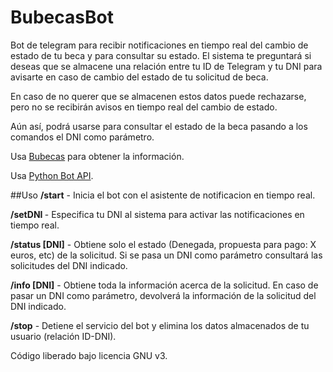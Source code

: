# BubecasBot
Bot de telegram para recibir notificaciones en tiempo real del cambio de estado de tu beca y para consultar su estado. 
El sistema te preguntará si deseas que se almacene una relación entre tu ID de Telegram y tu DNI para avisarte en caso de cambio del estado de tu solicitud de beca.

En caso de no querer que se almacenen estos datos puede rechazarse, pero no se recibirán avisos en tiempo real del cambio de estado. 

Aún así, podrá usarse para consultar el estado de la beca pasando a los comandos el DNI como parámetro.

Usa [Bubecas](http://193.145.111.205/bubecas.htm) para obtener la información.

Usa [Python Bot API](https://github.com/python-telegram-bot/python-telegram-bot).

##Uso
**/start** - Inicia el bot con el asistente de notificacion en tiempo real.

**/setDNI <DNI>** - Especifica tu DNI al sistema para activar las notificaciones en tiempo real.

**/status [DNI]** - Obtiene solo el estado (Denegada, propuesta para pago: X euros, etc) de la solicitud. Si se pasa un DNI como parámetro consultará las solicitudes del DNI indicado.

**/info [DNI]** - Obtiene toda la información acerca de la solicitud. En caso de pasar un DNI como parámetro, devolverá la información de la solicitud del DNI indicado.

**/stop** - Detiene el servicio del bot y elimina los datos almacenados de tu usuario (relación ID-DNI).

Código liberado bajo licencia GNU v3.
